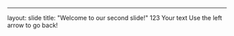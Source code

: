 
---
layout: slide
title: "Welcome to our second slide!"
123
Your text
Use the left arrow to go back!
